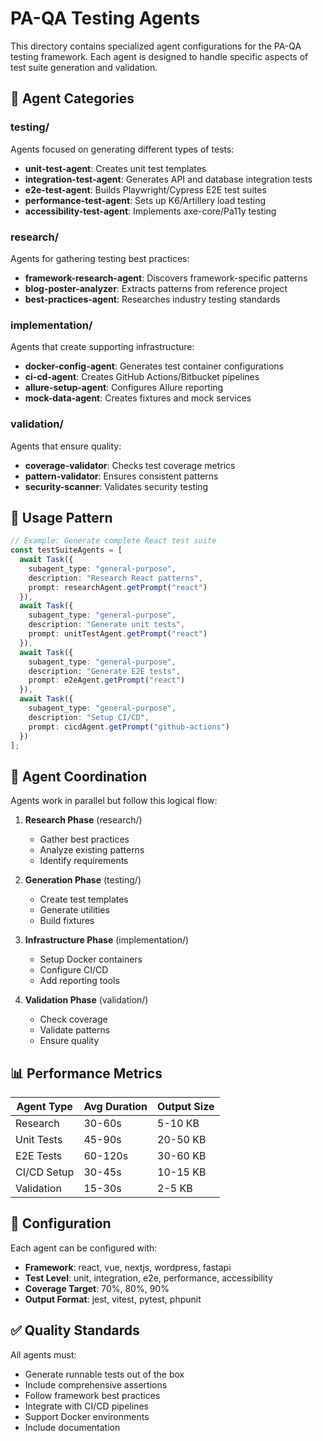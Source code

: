 # PA-QA Testing Agents

This directory contains specialized agent configurations for the PA-QA testing framework. Each agent is designed to handle specific aspects of test suite generation and validation.

## 📁 Agent Categories

### testing/
Agents focused on generating different types of tests:
- **unit-test-agent**: Creates unit test templates
- **integration-test-agent**: Generates API and database integration tests
- **e2e-test-agent**: Builds Playwright/Cypress E2E test suites
- **performance-test-agent**: Sets up K6/Artillery load testing
- **accessibility-test-agent**: Implements axe-core/Pa11y testing

### research/
Agents for gathering testing best practices:
- **framework-research-agent**: Discovers framework-specific patterns
- **blog-poster-analyzer**: Extracts patterns from reference project
- **best-practices-agent**: Researches industry testing standards

### implementation/
Agents that create supporting infrastructure:
- **docker-config-agent**: Generates test container configurations
- **ci-cd-agent**: Creates GitHub Actions/Bitbucket pipelines
- **allure-setup-agent**: Configures Allure reporting
- **mock-data-agent**: Creates fixtures and mock services

### validation/
Agents that ensure quality:
- **coverage-validator**: Checks test coverage metrics
- **pattern-validator**: Ensures consistent patterns
- **security-scanner**: Validates security testing

## 🚀 Usage Pattern

```typescript
// Example: Generate complete React test suite
const testSuiteAgents = [
  await Task({
    subagent_type: "general-purpose",
    description: "Research React patterns",
    prompt: researchAgent.getPrompt("react")
  }),
  await Task({
    subagent_type: "general-purpose",
    description: "Generate unit tests",
    prompt: unitTestAgent.getPrompt("react")
  }),
  await Task({
    subagent_type: "general-purpose",
    description: "Generate E2E tests",
    prompt: e2eAgent.getPrompt("react")
  }),
  await Task({
    subagent_type: "general-purpose",
    description: "Setup CI/CD",
    prompt: cicdAgent.getPrompt("github-actions")
  })
];
```

## 🎯 Agent Coordination

Agents work in parallel but follow this logical flow:

1. **Research Phase** (research/)
   - Gather best practices
   - Analyze existing patterns
   - Identify requirements

2. **Generation Phase** (testing/)
   - Create test templates
   - Generate utilities
   - Build fixtures

3. **Infrastructure Phase** (implementation/)
   - Setup Docker containers
   - Configure CI/CD
   - Add reporting tools

4. **Validation Phase** (validation/)
   - Check coverage
   - Validate patterns
   - Ensure quality

## 📊 Performance Metrics

| Agent Type | Avg Duration | Output Size |
|------------|--------------|-------------|
| Research | 30-60s | 5-10 KB |
| Unit Tests | 45-90s | 20-50 KB |
| E2E Tests | 60-120s | 30-60 KB |
| CI/CD Setup | 30-45s | 10-15 KB |
| Validation | 15-30s | 2-5 KB |

## 🔧 Configuration

Each agent can be configured with:
- **Framework**: react, vue, nextjs, wordpress, fastapi
- **Test Level**: unit, integration, e2e, performance, accessibility
- **Coverage Target**: 70%, 80%, 90%
- **Output Format**: jest, vitest, pytest, phpunit

## ✅ Quality Standards

All agents must:
- Generate runnable tests out of the box
- Include comprehensive assertions
- Follow framework best practices
- Integrate with CI/CD pipelines
- Support Docker environments
- Include documentation